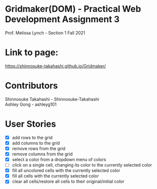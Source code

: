 # Gridmaker(DOM) - Practical Web Development Assignment 3

Prof. Melissa Lynch - Section 1 Fall 2021

# Link to page:
https://shinnosuke-takahashi.github.io/Gridmaker/

# Contributors 
Shinnosuke Takahashi - Shinnosuke-Takahashi  
Ashley Gong - ashleyg101 

# User Stories

- [x] add rows to the grid
- [x] add columns to the grid
- [x] remove rows from the grid
- [x] remove columns from the grid
- [x] select a color from a dropdown menu of colors
- [ ] click on a single cell, changing its color to the currently selected color
- [x] fill all uncolored cells with the currently selected color
- [x] fill all cells with the currently selected color
- [x] clear all cells/restore all cells to their original/initial color
